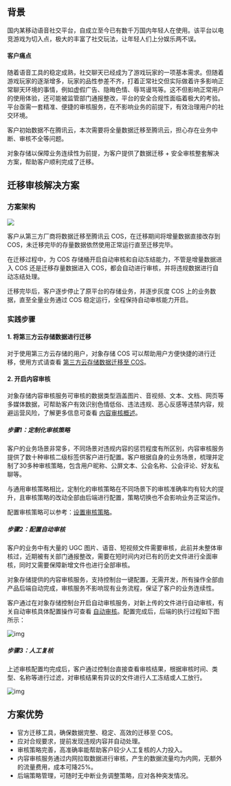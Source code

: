 ## 背景

国内某移动语音社交平台，自成立至今已有数千万国内年轻人在使用。该平台以电竞游戏为切入点，极大的丰富了社交玩法，让年轻人们上分娱乐两不误。

#### 客户痛点

随着语音工具的稳定成熟，社交聊天已经成为了游戏玩家的一项基本需求。但随着游戏玩家的逐渐增多，玩家的品性参差不齐，打着正常社交但实际做着许多影响正常聊天环境的事情，例如虚假广告、隐晦色情、辱骂谩骂等。这不但影响正常用户的使用体验，还可能被监管部门通报整改，平台的安全合规性面临着极大的考验。平台亟需一套精准、便捷的审核服务，在不影响业务的前提下，有效治理用户的社交环境。

客户初始数据不在腾讯云，本次需要将全量数据迁移至腾讯云，担心存在业务中断、审核不全等问题。

对象存储以保障业务连续性为前提，为客户提供了数据迁移 + 安全审核整套解决方案，帮助客户顺利完成了迁移。

## 迁移审核解决方案

### 方案架构

![](https://qcloudimg.tencent-cloud.cn/raw/220933f05b353fc458eef3070f0b4535.png)

客户从第三方厂商将数据迁移至腾讯云 COS，在迁移期间将增量数据直接改存到 COS，未迁移完毕的存量数据依然使用正常运行直至迁移完毕。

在迁移过程中，为 COS 存储桶开启自动审核和自动冻结能力，不管是增量数据进入 COS 还是迁移存量数据进入 COS，都会自动进行审核，并将违规数据进行自动冻结处理。

迁移完毕后，客户逐步停止了原平台的存储业务，并逐步灰度 COS 上的业务数据，直至全量业务通过 COS 稳定运行，全程保持自动审核能力开启。

### 实践步骤

#### 1. 将第三方云存储数据进行迁移

对于使用第三方云存储的用户，对象存储 COS 可以帮助用户方便快捷的进行迁移，使用方式请查看 [第三方云存储数据迁移至 COS](https://cloud.tencent.com/document/product/436/38225)。

#### 2. 开启内容审核

对象存储内容审核服务可审核的数据类型涵盖图片、音视频、文本、文档、网页等多媒体数据，可帮助客户有效识别色情低俗、违法违规、恶心反感等违禁内容，规避运营风险，了解更多信息可查看 [内容审核概述](https://cloud.tencent.com/document/product/436/45435)。

##### 步骤1：定制化审核策略

客户的业务场景非常多，不同场景对违规内容的惩罚程度有所区别，内容审核服务提供了数十种审核二级标签供客户进行配置。客户根据自身的业务场景，梳理并定制了30多种审核策略，包含用户昵称、公屏文本、公会名称、公会评论、好友私聊等。

与通用审核策略相比，定制化的审核策略在不同场景下的审核准确率均有较大的提升，且审核策略的改动全部由后端进行配置，策略切换也不会影响业务正常运作。

配置审核策略可以参考：[设置审核策略](https://cloud.tencent.com/document/product/436/55206)。

##### 步骤2：配置自动审核

客户的业务中有大量的 UGC 图片、语音、短视频文件需要审核，此前并未整体审核过，近期被有关部门通报整改，需要在短时间内对已有的历史文件进行全面审核，同时又需要保障新增文件也进行全部审核。

对象存储提供的内容审核服务，支持控制台一键配置，无需开发，所有操作全部由产品后端自动完成，审核服务不影响现有业务流程，保证了客户的业务连续性。

客户通过在对象存储控制台开启自动审核服务，对新上传的文件进行自动审核，有关自动审核具体配置操作可查看 [自动审核](https://cloud.tencent.com/document/product/436/47247)。配置完成后，后端的执行过程如下图所示：

![img](https://qcloudimg.tencent-cloud.cn/raw/f22a7a5c6dc5640dd7eb16d46494afd8.png)



##### 步骤3：人工复核

上述审核配置均完成后，客户通过控制台直接查看审核结果，根据审核时间、类型、名称等进行过滤，对审核结果有异议的文件进行人工冻结或人工放行。

![img](https://qcloudimg.tencent-cloud.cn/raw/377e949c0a1528c0df3907056fb5ae05.png)


## 方案优势

- 官方迁移工具，确保数据完整、稳定、高效的迁移至 COS。
- 应对合规要求，提前发现违规内容并自动处理。
- 审核策略完善，高准确率能帮助客户较少人工复核的人力投入。
- 内容审核服务通过内网拉取数据进行审核，产生的数据流量均为内网，无额外的流量费用，成本可降25%。
- 后端策略管理，可随时无中断业务调整策略，应对各种突发情况。

